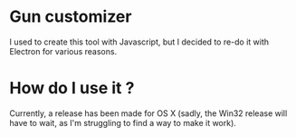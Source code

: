 # Gun customizer
I used to create this tool with Javascript, but I decided to re-do it with
Electron for various reasons.

# How do I use it ?
Currently, a release has been made for OS X (sadly, the Win32 release will have
to wait, as I'm struggling to find a way to make it work).
